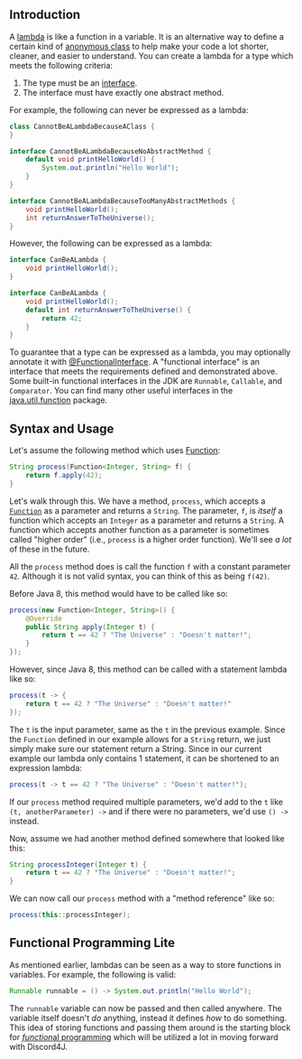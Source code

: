 ## Introduction
A [lambda](https://docs.oracle.com/javase/tutorial/java/javaOO/lambdaexpressions.html) is like a function in a variable. It is an alternative way to define a certain kind of [anonymous class](https://docs.oracle.com/javase/tutorial/java/javaOO/anonymousclasses.html) to help make your code a lot shorter, cleaner, and easier to understand. You can create a lambda for a type which meets the following criteria:
1. The type must be an [interface](https://docs.oracle.com/javase/tutorial/java/concepts/interface.html).
2. The interface must have exactly one abstract method.

For example, the following can never be expressed as a lambda:
```java
class CannotBeALambdaBecauseAClass {
}
```
```java
interface CannotBeALambdaBecauseNoAbstractMethod {
    default void printHelloWorld() {
        System.out.println("Hello World");
    }
}
```
```java
interface CannotBeALambdaBecauseTooManyAbstractMethods {
    void printHelloWorld();
    int returnAnswerToTheUniverse();
}
```
However, the following can be expressed as a lambda:
```java
interface CanBeALambda {
    void printHelloWorld();
}
```
```java
interface CanBeALambda {
    void printHelloWorld();
    default int returnAnswerToTheUniverse() {
        return 42;
    }
}
```
To guarantee that a type can be expressed as a lambda, you may optionally annotate it with [@FunctionalInterface](https://docs.oracle.com/javase/8/docs/api/java/lang/FunctionalInterface.html). A "functional interface" is an interface that meets the requirements defined and demonstrated above. Some built-in functional interfaces in the JDK are `Runnable`, `Callable`, and `Comparator`. You can find many other useful interfaces in the [java.util.function](https://docs.oracle.com/javase/8/docs/api/java/util/function/package-summary.html) package.
## Syntax and Usage
Let's assume the following method which uses [Function](https://docs.oracle.com/javase/8/docs/api/java/util/function/Function.html):
```java
String process(Function<Integer, String> f) {
    return f.apply(42);
}
```
Let's walk through this. We have a method, `process`, which accepts a [`Function`](https://docs.oracle.com/javase/8/docs/api/java/util/function/Function.html) as a parameter and returns a `String`. The parameter, `f`, is *itself* a function which accepts an `Integer` as a parameter and returns a `String`. A function which accepts another function as a parameter is sometimes called "higher order" (i.e., `process` is a higher order function). We'll see *a lot* of these in the future.

All the `process` method does is call the function `f` with a constant parameter `42`. Although it is not valid syntax, you can think of this as being `f(42)`.

Before Java 8, this method would have to be called like so:
```java
process(new Function<Integer, String>() {
    @Override
    public String apply(Integer t) {
        return t == 42 ? "The Universe" : "Doesn't matter!";
    }
});
```
However, since Java 8, this method can be called with a statement lambda like so:
```java
process(t -> {
    return t == 42 ? "The Universe" : "Doesn't matter!"
});
```
The `t` is the input parameter, same as the `t` in the previous example. Since the `Function` defined in our example allows for a `String` return, we just simply make sure our statement return a String. Since in our current example our lambda only contains 1 statement, it can be shortened to an expression lambda:
```java
process(t -> t == 42 ? "The Universe" : "Doesn't matter!");
```
If our `process` method required multiple parameters, we'd add to the `t` like `(t, anotherParameter) ->` and if there were no parameters, we'd use `() ->` instead.

Now, assume we had another method defined somewhere that looked like this:
```java
String processInteger(Integer t) {
    return t == 42 ? "The Universe" : "Doesn't matter!";
}
```
We can now call our `process` method with a "method reference" like so:
```java
process(this::processInteger);
```
## Functional Programming Lite
As mentioned earlier, lambdas can be seen as a way to store functions in variables. For example, the following is valid:
```java
Runnable runnable = () -> System.out.println("Hello World");
```
The `runnable` variable can now be passed and then called anywhere. The variable itself doesn't *do* anything, instead it defines *how* to do something. This idea of storing functions and passing them around is the starting block for [*function*al programming](https://en.wikipedia.org/wiki/Functional_programming) which will be utilized a lot in moving forward with Discord4J.